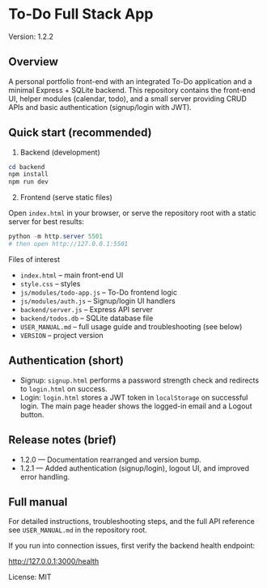 # To-Do Full Stack App

Version: 1.2.2

Overview
--------
A personal portfolio front-end with an integrated To-Do application and a minimal Express + SQLite backend. This repository contains the front-end UI, helper modules (calendar, todo), and a small server providing CRUD APIs and basic authentication (signup/login with JWT).

Quick start (recommended)
-------------------------
1) Backend (development)

```powershell
cd backend
npm install
npm run dev
```

2) Frontend (serve static files)

Open `index.html` in your browser, or serve the repository root with a static server for best results:

```powershell
python -m http.server 5501
# then open http://127.0.0.1:5501
```

Files of interest
- `index.html` – main front-end UI
- `style.css` – styles
- `js/modules/todo-app.js` – To-Do frontend logic
- `js/modules/auth.js` – Signup/login UI handlers
- `backend/server.js` – Express API server
- `backend/todos.db` – SQLite database file
- `USER_MANUAL.md` – full usage guide and troubleshooting (see below)
- `VERSION` – project version

Authentication (short)
----------------------
- Signup: `signup.html` performs a password strength check and redirects to `login.html` on success.
- Login: `login.html` stores a JWT token in `localStorage` on successful login. The main page header shows the logged-in email and a Logout button.

Release notes (brief)
---------------------
- 1.2.0 — Documentation rearranged and version bump.
- 1.2.1 — Added authentication (signup/login), logout UI, and improved error handling.

Full manual
-----------
For detailed instructions, troubleshooting steps, and the full API reference see `USER_MANUAL.md` in the repository root.

If you run into connection issues, first verify the backend health endpoint:

http://127.0.0.1:3000/health

License: MIT
